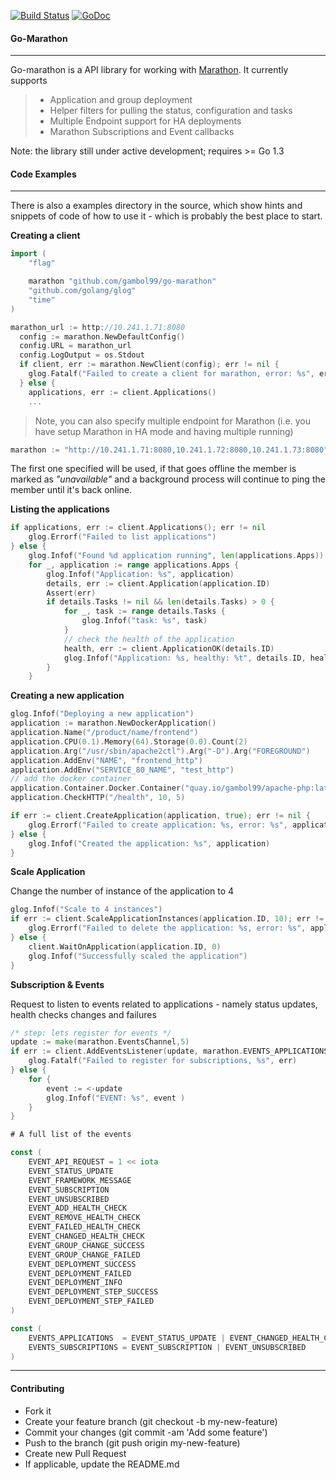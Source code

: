 [![Build Status](https://travis-ci.org/gambol99/go-marathon.svg?branch=master)](https://travis-ci.org/gambol99/go-marathon)
[![GoDoc](http://godoc.org/github.com/gambol99/go-marathon?status.png)](http://godoc.org/github.com/gambol99/go-marathon)

#### **Go-Marathon**
-----

Go-marathon is a API library for working with [Marathon](https://mesosphere.github.io/marathon/). It currently supports

  > - Application and group deployment
  > - Helper filters for pulling the status, configuration and tasks
  > - Multiple Endpoint support for HA deployments
  > - Marathon Subscriptions and Event callbacks

 Note: the library still under active development; requires >= Go 1.3

#### **Code Examples**
 -------

There is also a examples directory in the source, which show hints and snippets of code of how to use it - which is probably the best place to start.

**Creating a client**

```Go
import (
    "flag"

    marathon "github.com/gambol99/go-marathon"
    "github.com/golang/glog"
    "time"
)

marathon_url := http://10.241.1.71:8080
  config := marathon.NewDefaultConfig()
  config.URL = marathon_url
  config.LogOutput = os.Stdout
  if client, err := marathon.NewClient(config); err != nil {
  	glog.Fatalf("Failed to create a client for marathon, error: %s", err)
  } else {
  	applications, err := client.Applications()
  	...
  ```

> Note, you can also specify multiple endpoint for Marathon (i.e. you have setup Marathon in HA mode and having multiple running)

```Go
marathon := "http://10.241.1.71:8080,10.241.1.72:8080,10.241.1.73:8080"
```

The first one specified will be used, if that goes offline the member is marked as *"unavailable"* and a background process will continue to ping the member until it's back online.

**Listing the applications**

```Go
if applications, err := client.Applications(); err != nil
	glog.Errorf("Failed to list applications")
} else {
	glog.Infof("Found %d application running", len(applications.Apps))
	for _, application := range applications.Apps {
		glog.Infof("Application: %s", application)
		details, err := client.Application(application.ID)
		Assert(err)
		if details.Tasks != nil && len(details.Tasks) > 0 {
			for _, task := range details.Tasks {
				glog.Infof("task: %s", task)
			}
			// check the health of the application
			health, err := client.ApplicationOK(details.ID)
			glog.Infof("Application: %s, healthy: %t", details.ID, health)
		}
	}
```

 **Creating a new application**

```Go
glog.Infof("Deploying a new application")
application := marathon.NewDockerApplication()
application.Name("/product/name/frontend")
application.CPU(0.1).Memory(64).Storage(0.0).Count(2)
application.Arg("/usr/sbin/apache2ctl").Arg("-D").Arg("FOREGROUND")
application.AddEnv("NAME", "frontend_http")
application.AddEnv("SERVICE_80_NAME", "test_http")
// add the docker container
application.Container.Docker.Container("quay.io/gambol99/apache-php:latest").Expose(80).Expose(443)
application.CheckHTTP("/health", 10, 5)

if err := client.CreateApplication(application, true); err != nil {
	glog.Errorf("Failed to create application: %s, error: %s", application, err)
} else {
	glog.Infof("Created the application: %s", application)
}
```

**Scale Application**

Change the number of instance of the application to 4

```Go
glog.Infof("Scale to 4 instances")
if err := client.ScaleApplicationInstances(application.ID, 10); err != nil {
	glog.Errorf("Failed to delete the application: %s, error: %s", application, err)
} else {
	client.WaitOnApplication(application.ID, 0)
	glog.Infof("Successfully scaled the application")
}
```

**Subscription & Events**

Request to listen to events related to applications - namely status updates, health checks changes and failures

```Go
/* step: lets register for events */
update := make(marathon.EventsChannel,5)
if err := client.AddEventsListener(update, marathon.EVENTS_APPLICATIONS); err != nil {
	glog.Fatalf("Failed to register for subscriptions, %s", err)
} else {
	for {
	    event := <-update
	    glog.Infof("EVENT: %s", event )
	}
}

# A full list of the events

const (
    EVENT_API_REQUEST = 1 << iota
    EVENT_STATUS_UPDATE
    EVENT_FRAMEWORK_MESSAGE
    EVENT_SUBSCRIPTION
    EVENT_UNSUBSCRIBED
    EVENT_ADD_HEALTH_CHECK
    EVENT_REMOVE_HEALTH_CHECK
    EVENT_FAILED_HEALTH_CHECK
    EVENT_CHANGED_HEALTH_CHECK
    EVENT_GROUP_CHANGE_SUCCESS
    EVENT_GROUP_CHANGE_FAILED
    EVENT_DEPLOYMENT_SUCCESS
    EVENT_DEPLOYMENT_FAILED
    EVENT_DEPLOYMENT_INFO
    EVENT_DEPLOYMENT_STEP_SUCCESS
    EVENT_DEPLOYMENT_STEP_FAILED
)

const (
    EVENTS_APPLICATIONS  = EVENT_STATUS_UPDATE | EVENT_CHANGED_HEALTH_CHECK | EVENT_FAILED_HEALTH_CHECK
    EVENTS_SUBSCRIPTIONS = EVENT_SUBSCRIPTION | EVENT_UNSUBSCRIBED
)
```

----

#### **Contributing**

 - Fork it
 - Create your feature branch (git checkout -b my-new-feature)
 - Commit your changes (git commit -am 'Add some feature')
 - Push to the branch (git push origin my-new-feature)
 - Create new Pull Request
 - If applicable, update the README.md
